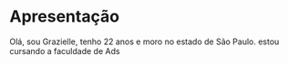 
# Apresentação

Olá, sou Grazielle, tenho 22 anos e moro no estado de São Paulo. estou cursando a faculdade de Ads

